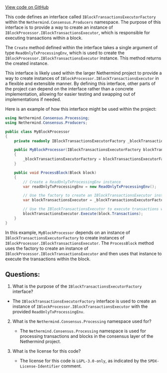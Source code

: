 [View code on GitHub](https://github.com/nethermindeth/nethermind/Nethermind.Consensus/Producers/IBlockTransactionsExecutorFactory.cs)

This code defines an interface called `IBlockTransactionsExecutorFactory` within the `Nethermind.Consensus.Producers` namespace. The purpose of this interface is to provide a way to create an instance of `IBlockProcessor.IBlockTransactionsExecutor`, which is responsible for executing transactions within a block.

The `Create` method defined within the interface takes a single argument of type `ReadOnlyTxProcessingEnv`, which is used to create the `IBlockProcessor.IBlockTransactionsExecutor` instance. This method returns the created instance.

This interface is likely used within the larger Nethermind project to provide a way to create instances of `IBlockProcessor.IBlockTransactionsExecutor` in a flexible and extensible manner. By defining this interface, other parts of the project can depend on the interface rather than a concrete implementation, allowing for easier testing and swapping out of implementations if needed.

Here is an example of how this interface might be used within the project:

```csharp
using Nethermind.Consensus.Processing;
using Nethermind.Consensus.Producers;

public class MyBlockProcessor
{
    private readonly IBlockTransactionsExecutorFactory _blockTransactionsExecutorFactory;

    public MyBlockProcessor(IBlockTransactionsExecutorFactory blockTransactionsExecutorFactory)
    {
        _blockTransactionsExecutorFactory = blockTransactionsExecutorFactory;
    }

    public void ProcessBlock(Block block)
    {
        // Create a ReadOnlyTxProcessingEnv instance
        var readOnlyTxProcessingEnv = new ReadOnlyTxProcessingEnv();

        // Use the factory to create an IBlockTransactionsExecutor instance
        var blockTransactionsExecutor = _blockTransactionsExecutorFactory.Create(readOnlyTxProcessingEnv);

        // Use the IBlockTransactionsExecutor to execute transactions within the block
        blockTransactionsExecutor.Execute(block.Transactions);
    }
}
```

In this example, `MyBlockProcessor` depends on an instance of `IBlockTransactionsExecutorFactory` to create instances of `IBlockProcessor.IBlockTransactionsExecutor`. The `ProcessBlock` method uses the factory to create an instance of `IBlockProcessor.IBlockTransactionsExecutor` and then uses that instance to execute the transactions within the block.
## Questions: 
 1. What is the purpose of the `IBlockTransactionsExecutorFactory` interface?
   - The `IBlockTransactionsExecutorFactory` interface is used to create an instance of `IBlockProcessor.IBlockTransactionsExecutor` with the provided `ReadOnlyTxProcessingEnv`.

2. What is the `Nethermind.Consensus.Processing` namespace used for?
   - The `Nethermind.Consensus.Processing` namespace is used for processing transactions and blocks in the consensus layer of the Nethermind project.

3. What is the license for this code?
   - The license for this code is `LGPL-3.0-only`, as indicated by the `SPDX-License-Identifier` comment.